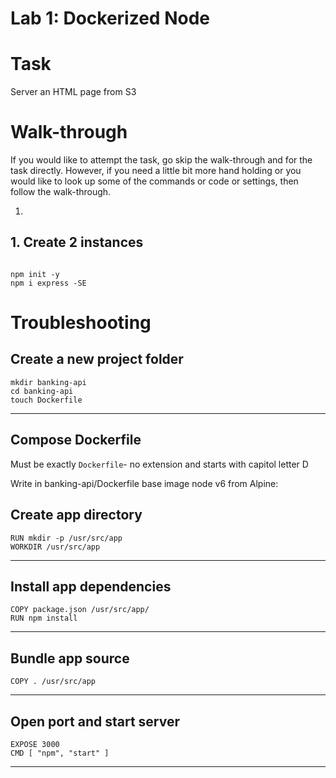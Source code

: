 # Lab 1: Dockerized Node

# Task

Server an HTML page from S3


# Walk-through

If you would like to attempt the task, go skip the walk-through and for the task directly. However, if you need a little bit more hand holding or you would like to look up some of the commands or code or settings, then follow the walk-through.

1.

## 1. Create 2 instances

```

npm init -y
npm i express -SE
```


# Troubleshooting

## Create a new project folder

```
mkdir banking-api
cd banking-api
touch Dockerfile
```

---

## Compose Dockerfile

Must be exactly `Dockerfile`- no extension and starts with capitol letter D

Write in banking-api/Dockerfile base image node v6 from Alpine:


## Create app directory

```
RUN mkdir -p /usr/src/app
WORKDIR /usr/src/app
```

---

## Install app dependencies

```
COPY package.json /usr/src/app/
RUN npm install
```

---

## Bundle app source

```
COPY . /usr/src/app
```

---

## Open port and start server

```
EXPOSE 3000
CMD [ "npm", "start" ]
```

---
